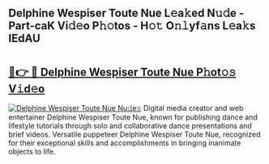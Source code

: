 ## Delphine Wespiser Toute Nue L𝚎a𝚔ed N𝚞𝚍e - Part-caK Vi𝚍𝚎o P𝚑𝚘tos - H𝚘𝚝 O𝚗𝚕yf𝚊ns L𝚎a𝚔s IEdAU

# <h2><a href="http://kf0iqx.oniu.top/?m=Delphine+Wespiser+Toute+Nue">🔗👉 🔴 Delphine Wespiser Toute Nue P𝚑ot𝚘𝚜 V𝚒d𝚎o</a></h2>

[![Delphine Wespiser Toute Nue Nu𝚍e𝚜](https://i.imgur.com/0qMVB7G.gif)](http://kf0iqx.oniu.top/?m=Delphine+Wespiser+Toute+Nue)
Digital media creator and web entertainer Delphine Wespiser Toute Nue, known for publishing dance and lifestyle tutorials through solo and collaborative dance presentations and brief videos. Versatile puppeteer Delphine Wespiser Toute Nue, recognized for their exceptional skills and accomplishments in bringing inanimate objects to life.  

